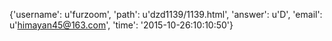 {'username': u'furzoom', 'path': u'dzd1139/1139.html', 'answer': u'D', 'email': u'himayan45@163.com', 'time': '2015-10-26:10:10:50'}